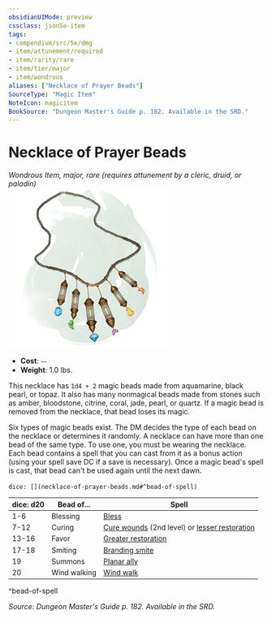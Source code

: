 ```yaml
---
obsidianUIMode: preview
cssclass: json5e-item
tags:
- compendium/src/5e/dmg
- item/attunement/required
- item/rarity/rare
- item/tier/major
- item/wondrous
aliases: ["Necklace of Prayer Beads"]
SourceType: "Magic Item"
NoteIcon: magicitem
BookSource: "Dungeon Master's Guide p. 182. Available in the SRD."
---
```

# Necklace of Prayer Beads
*Wondrous Item, major, rare (requires attunement by a cleric, druid, or paladin)*  
![](https://raw.githubusercontent.com/5etools-mirror-2/5etools-img/main/items/DMG/Necklace%20of%20Prayer%20Beads.webp#right)  

- **Cost**: ⏤
- **Weight**: 1.0 lbs.

This necklace has `1d4 + 2` magic beads made from aquamarine, black pearl, or topaz. It also has many nonmagical beads made from stones such as amber, bloodstone, citrine, coral, jade, pearl, or quartz. If a magic bead is removed from the necklace, that bead loses its magic.

Six types of magic beads exist. The DM decides the type of each bead on the necklace or determines it randomly. A necklace can have more than one bead of the same type. To use one, you must be wearing the necklace. Each bead contains a spell that you can cast from it as a bonus action (using your spell save DC if a save is necessary). Once a magic bead's spell is cast, that bead can't be used again until the next dawn.

`dice: [](necklace-of-prayer-beads.md#^bead-of-spell)`

| dice: d20 | Bead of... | Spell |
|-----------|------------|-------|
| 1-6 | Blessing | [Bless](/2-Mechanics/CLI/spells/bless.md) |
| 7-12 | Curing | [Cure wounds](/2-Mechanics/CLI/spells/cure-wounds.md) (2nd level) or [lesser restoration](/2-Mechanics/CLI/spells/lesser-restoration.md) |
| 13-16 | Favor | [Greater restoration](/2-Mechanics/CLI/spells/greater-restoration.md) |
| 17-18 | Smiting | [Branding smite](/2-Mechanics/CLI/spells/branding-smite.md) |
| 19 | Summons | [Planar ally](/2-Mechanics/CLI/spells/planar-ally.md) |
| 20 | Wind walking | [Wind walk](/2-Mechanics/CLI/spells/wind-walk.md) |
^bead-of-spell

*Source: Dungeon Master's Guide p. 182. Available in the SRD.*
